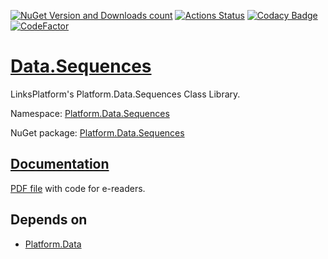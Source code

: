 [![NuGet Version and Downloads count](https://buildstats.info/nuget/Platform.Data.Sequences)](https://www.nuget.org/packages/Platform.Data.Sequences)
[![Actions Status](https://github.com/linksplatform/Data.Sequences/workflows/CD/badge.svg)](https://github.com/linksplatform/Data.Sequences/actions?workflow=CD)
[![Codacy Badge](https://api.codacy.com/project/badge/Grade/b38e839402d9451aa3e58fe05521325f)](https://app.codacy.com/gh/linksplatform/Data.Sequences?utm_source=github.com&utm_medium=referral&utm_content=linksplatform/Data.Sequences&utm_campaign=Badge_Grade_Settings)
[![CodeFactor](https://www.codefactor.io/repository/github/linksplatform/Data.Sequences/badge)](https://www.codefactor.io/repository/github/linksplatform/Data.Sequences)

# [Data.Sequences](https://github.com/linksplatform/Data.Sequences)

LinksPlatform's Platform.Data.Sequences Class Library.

Namespace: [Platform.Data.Sequences](https://linksplatform.github.io/Data.Sequences/csharp/api/Platform.Data.Sequences.html)

NuGet package: [Platform.Data.Sequences](https://www.nuget.org/packages/Platform.Data.Sequences)

## [Documentation](https://linksplatform.github.io/Data.Sequences)

[PDF file](https://linksplatform.github.io/Data.Sequences/csharp/Platform.Data.Sequences.pdf) with code for e-readers.

## Depends on
*   [Platform.Data](https://github.com/linksplatform/Data)